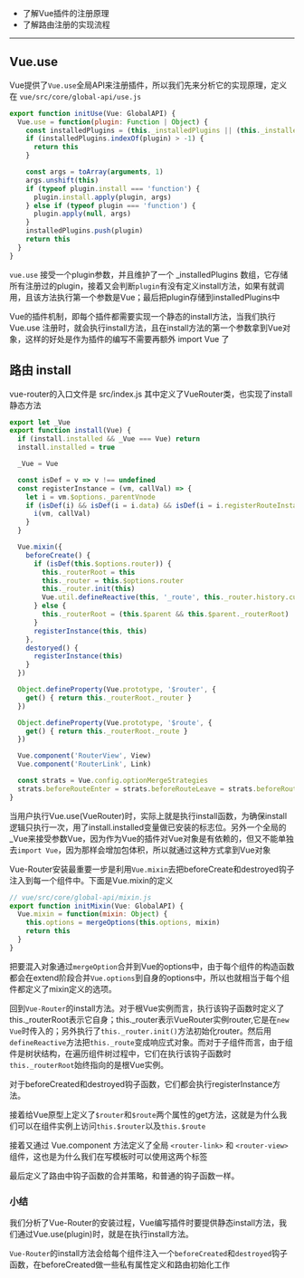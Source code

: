 * 了解Vue插件的注册原理
* 了解路由注册的实现流程

---

## Vue.use

Vue提供了`Vue.use`全局API来注册插件，所以我们先来分析它的实现原理，定义在 `vue/src/core/global-api/use.js`

```js
export function initUse(Vue: GlobalAPI) {
  Vue.use = function(plugin: Function | Object) {
    const installedPlugins = (this._installedPlugins || (this._installedPlugins = []))
    if (installedPlugins.indexOf(plugin) > -1) {
      return this
    }

    const args = toArray(arguments, 1)
    args.unshift(this)
    if (typeof plugin.install === 'function') {
      plugin.install.apply(plugin, args)
    } else if (typeof plugin === 'function') {
      plugin.apply(null, args)
    }
    installedPlugins.push(plugin)
    return this
  }
}
```

`vue.use` 接受一个plugin参数，并且维护了一个 _installedPlugins 数组，它存储所有注册过的plugin，接着又会判断`plugin`有没有定义install方法，如果有就调用，且该方法执行第一个参数是Vue；最后把plugin存储到installedPlugins中

Vue的插件机制，即每个插件都需要实现一个静态的install方法，当我们执行 Vue.use 注册时，就会执行install方法，且在install方法的第一个参数拿到Vue对象，这样的好处是作为插件的编写不需要再额外 import Vue 了

## 路由 install

vue-router的入口文件是 src/index.js 其中定义了VueRouter类，也实现了install静态方法

```js
export let _Vue
export function install(Vue) {
  if (install.installed && _Vue === Vue) return
  install.installed = true

  _Vue = Vue

  const isDef = v => v !== undefined
  const registerInstance = (vm, callVal) => {
    let i = vm.$options._parentVnode
    if (isDef(i) && isDef(i = i.data) && isDef(i = i.registerRouteInstance)) {
      i(vm, callVal)
    }
  }

  Vue.mixin({
    beforeCreate() {
      if (isDef(this.$options.router)) {
        this._routerRoot = this
        this._router = this.$options.router
        this._router.init(this)
        Vue.util.defineReactive(this, '_route', this._router.history.current)
      } else {
        this._routerRoot = (this.$parent && this.$parent._routerRoot) || this
      }
      registerInstance(this, this)
    },
    destoryed() {
      registerInstance(this)
    }
  })

  Object.defineProperty(Vue.prototype, '$router', {
    get() { return this._routerRoot._router }
  })

  Object.defineProperty(Vue.prototype, '$route', {
    get() { return this._routerRoot._route }
  })

  Vue.component('RouterView', View)
  Vue.component('RouterLink', Link)

  const strats = Vue.config.optionMergeStrategies
  strats.beforeRouteEnter = strats.beforeRouteLeave = strats.beforeRouteUpdate = strats.created
}
```

当用户执行Vue.use(VueRouter)时，实际上就是执行install函数，为确保install逻辑只执行一次，用了install.installed变量做已安装的标志位。另外一个全局的_Vue来接受参数Vue，因为作为Vue的插件对Vue对象是有依赖的，但又不能单独去`import Vue`，因为那样会增加包体积，所以就通过这种方式拿到Vue对象

Vue-Router安装最重要一步是利用`Vue.mixin`去把beforeCreate和destroyed钩子注入到每一个组件中。下面是Vue.mixin的定义

```js
// vue/src/core/global-api/mixin.js
export function initMixin(Vue: GlobalAPI) {
  Vue.mixin = function(mixin: Object) {
    this.options = mergeOptions(this.options, mixin)
    return this
  }
}
```

把要混入对象通过`mergeOption`合并到Vue的options中，由于每个组件的构造函数都会在extend阶段合并`Vue.options`到自身的options中，所以也就相当于每个组件都定义了mixin定义的选项。

回到`Vue-Router`的install方法。对于根Vue实例而言，执行该钩子函数时定义了 this._routerRoot表示它自身；this._router表示VueRouter实例router,它是在`new Vue`时传入的；另外执行了`this._router.init()`方法初始化router。然后用`defineReactive`方法把`this._route`变成响应式对象。而对于子组件而言，由于组件是树状结构，在遍历组件树过程中，它们在执行该钩子函数时`this._routerRoot`始终指向的是根Vue实例。

对于beforeCreated和destroyed钩子函数，它们都会执行registerInstance方法。

接着给Vue原型上定义了`$router`和`$route`两个属性的get方法，这就是为什么我们可以在组件实例上访问`this.$router`以及`this.$route`

接着又通过 Vue.component 方法定义了全局 `<router-link>` 和 `<router-view>` 组件，这也是为什么我们在写模板时可以使用这两个标签

最后定义了路由中钩子函数的合并策略，和普通的钩子函数一样。

### 小结

我们分析了Vue-Router的安装过程，Vue编写插件时要提供静态install方法，我们通过Vue.use(plugin)时，就是在执行install方法。

`Vue-Router`的install方法会给每个组件注入一个`beforeCreated`和`destroyed`钩子函数，在beforeCreated做一些私有属性定义和路由初始化工作
